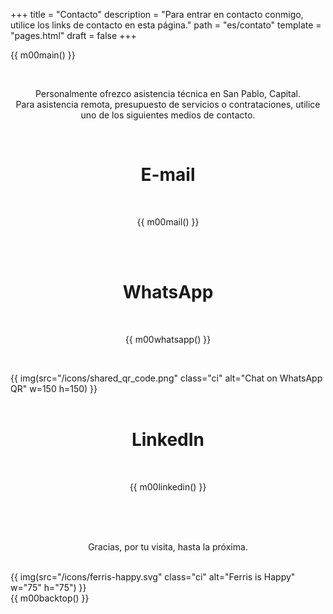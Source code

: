 +++
title = "Contacto"
description = "Para entrar en contacto conmigo, utilice los links de contacto en esta página."
path = "es/contato"
template = "pages.html"
draft = false
+++

{{ m00main() }}
<div class="box">
<br>
<p style="text-align: center;">Personalmente ofrezco asistencia técnica en San Pablo, Capital.
<br>
Para asistencia remota, presupuesto de servicios o contrataciones, utilice uno de los siguientes medios de contacto.</p>
<br>
</div>
<div class="box">
<h1 style="text-align: center;">E-mail</h1>
<br>
<p style="text-align: center;">
{{ m00mail()  }}
</p>
<br>
<br>
</div>
<div class="box">
<h1 style="text-align: center;">WhatsApp</h1>
<br>
<p style="text-align: center;">
{{ m00whatsapp() }}
</p>
<br>

{{ img(src="/icons/shared_qr_code.png" class="ci" alt="Chat on WhatsApp QR" w=150 h=150) }}
<br>
<br>
</div>
<div class="box">
<h1 style="text-align: center;">LinkedIn</h1>
<br>
<p style="text-align: center;">
{{ m00linkedin() }}
</p>
<br>
<br>
</div>
<div class="box">
<br>
<p style="text-align: center;">Gracias, por tu visita, hasta la próxima.</p>
<br>
{{ img(src="/icons/ferris-happy.svg" class="ci" alt="Ferris is Happy" w="75" h="75") }}
<br>
</div>
{{ m00backtop() }}
